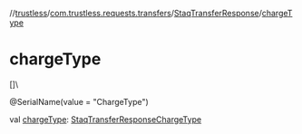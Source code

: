 //[trustless](../../../index.md)/[com.trustless.requests.transfers](../index.md)/[StaqTransferResponse](index.md)/[chargeType](charge-type.md)

# chargeType

[]\

@SerialName(value = &quot;ChargeType&quot;)

val [chargeType](charge-type.md): [StaqTransferResponseChargeType](../-staq-transfer-response-charge-type/index.md)
